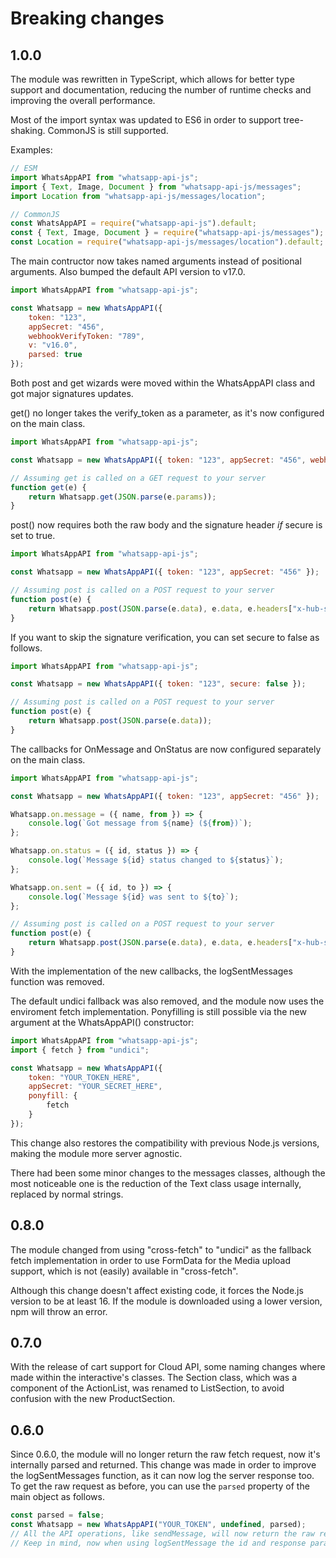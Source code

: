 # Breaking changes

## 1.0.0

The module was rewritten in TypeScript, which allows for better type support and documentation,
reducing the number of runtime checks and improving the overall performance.

Most of the import syntax was updated to ES6 in order to support tree-shaking.
CommonJS is still supported.

Examples:

```js
// ESM
import WhatsAppAPI from "whatsapp-api-js";
import { Text, Image, Document } from "whatsapp-api-js/messages";
import Location from "whatsapp-api-js/messages/location";
```

```js
// CommonJS
const WhatsAppAPI = require("whatsapp-api-js").default;
const { Text, Image, Document } = require("whatsapp-api-js/messages");
const Location = require("whatsapp-api-js/messages/location").default;
```

The main contructor now takes named arguments instead of positional arguments.
Also bumped the default API version to v17.0.

```js
import WhatsAppAPI from "whatsapp-api-js";

const Whatsapp = new WhatsAppAPI({
    token: "123",
    appSecret: "456",
    webhookVerifyToken: "789",
    v: "v16.0",
    parsed: true
});
```

Both post and get wizards were moved within the WhatsAppAPI class and got major signatures updates.

get() no longer takes the verify_token as a parameter, as it's now configured on the main class.

```js
import WhatsAppAPI from "whatsapp-api-js";

const Whatsapp = new WhatsAppAPI({ token: "123", appSecret: "456", webhookVerifyToken: "789" });

// Assuming get is called on a GET request to your server
function get(e) {
    return Whatsapp.get(JSON.parse(e.params));
}
```

post() now requires both the raw body and the signature header _if_ secure is set to true.

```js
import WhatsAppAPI from "whatsapp-api-js";

const Whatsapp = new WhatsAppAPI({ token: "123", appSecret: "456" });

// Assuming post is called on a POST request to your server
function post(e) {
    return Whatsapp.post(JSON.parse(e.data), e.data, e.headers["x-hub-signature-256"]);
}
```

If you want to skip the signature verification, you can set secure to false as follows.

```js
import WhatsAppAPI from "whatsapp-api-js";

const Whatsapp = new WhatsAppAPI({ token: "123", secure: false });

// Assuming post is called on a POST request to your server
function post(e) {
    return Whatsapp.post(JSON.parse(e.data));
}
```

The callbacks for OnMessage and OnStatus are now configured separately on the main class.

```js
import WhatsAppAPI from "whatsapp-api-js";

const Whatsapp = new WhatsAppAPI({ token: "123", appSecret: "456" });

Whatsapp.on.message = ({ name, from }) => {
    console.log(`Got message from ${name} (${from})`);
};

Whatsapp.on.status = ({ id, status }) => {
    console.log(`Message ${id} status changed to ${status}`);
};

Whatsapp.on.sent = ({ id, to }) => {
    console.log(`Message ${id} was sent to ${to}`);
};

// Assuming post is called on a POST request to your server
function post(e) {
    return Whatsapp.post(JSON.parse(e.data), e.data, e.headers["x-hub-signature-256"]);
}
```

With the implementation of the new callbacks, the logSentMessages function was removed.

The default undici fallback was also removed, and the module now uses the enviroment fetch implementation.
Ponyfilling is still possible via the new argument at the WhatsAppAPI() constructor:

```js
import WhatsAppAPI from "whatsapp-api-js";
import { fetch } from "undici";

const Whatsapp = new WhatsAppAPI({
    token: "YOUR_TOKEN_HERE",
    appSecret: "YOUR_SECRET_HERE",
    ponyfill: {
        fetch
    }
});
```

This change also restores the compatibility with previous Node.js versions, making the module more server agnostic.

There had been some minor changes to the messages classes, although the most noticeable one is the reduction of the
Text class usage internally, replaced by normal strings.

## 0.8.0

The module changed from using "cross-fetch" to "undici" as the fallback fetch implementation in order
to use FormData for the Media upload support, which is not (easily) available in "cross-fetch".

Although this change doesn't affect existing code, it forces the Node.js version to be at least 16.
If the module is downloaded using a lower version, npm will throw an error.

## 0.7.0

With the release of cart support for Cloud API, some naming changes where made within the interactive's classes.
The Section class, which was a component of the ActionList, was renamed to ListSection, to avoid confusion with
the new ProductSection.

## 0.6.0

Since 0.6.0, the module will no longer return the raw fetch request, now it's internally parsed and returned.
This change was made in order to improve the logSentMessages function, as it can now log the server response too.
To get the raw request as before, you can use the `parsed` property of the main object as follows.

```js
const parsed = false;
const Whatsapp = new WhatsAppAPI("YOUR_TOKEN", undefined, parsed);
// All the API operations, like sendMessage, will now return the raw request.
// Keep in mind, now when using logSentMessage the id and response parameters will be undefined.
```
